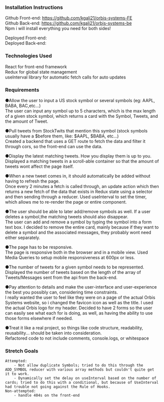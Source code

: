 ### Installation Instructions
Github Front-end: https://github.com/kgali21/orbis-systems-FE  
Github Back-end: https://github.com/kgali21/orbis-systems-be  
Npm i will install everything you need for both sides!  

Deployed Front-end:  
Deployed Back-end:  

### Technologies Used

React for front-end framework  
Redux for global state management  
useInterval library for automatic fetch calls for auto updates  

### Requirements

●Allow the user to input a US stock symbol or several symbols (eg: AAPL, BABA, BAC,etc...)  
    The user can input any symbol up to 5 characters, which is the max length of a given stock symbol, which returns a card with the Symbol, Tweets, and the amount of Tweet.  

●Pull tweets from StockTwits that mention this symbol (stock symbols usually have a $before them, like: $AAPL, $BABA, etc...)  
    Created a backend that uses a GET route to fetch the data and filter it through cors, so the front-end can use the data.  

●Display the latest matching tweets. How you display them is up to you.  
    Displayed a matching tweets in a scroll-able container so that the amount of tweets wont affect the page itself.  

●When a new tweet comes in, it should automatically be added without having to refresh the page.  
    Once every 2 minutes a fetch is called through, an update action which then returns a new fetch of the data that exists in Redux state using a selector and then sending through a reducer. Used useInterval to set the timer, which allows me to re-render the page or entire component.  

●The user should be able to later add/remove symbols as well. If a user deletes a symbol,the matching tweets should also disappear.  
    The user can add and remove a symbol by typing the symbol into a form text box. I decided to remove the entire card, mainly because if they want to delete a symbol and the associated messages, they probably wont need either separately.  

●The page has to be responsive.  
    The page is responsive both in the browser and in a mobile view. Used Media Queries to setup mobile responsiveness at 600px or less.  

●The number of tweets for a given symbol needs to be represented.  
    Displayed the number of tweets based on the length of the array of Tweets/Messages sent from the api from the back-end.  

●Pay attention to details and make the user-interface and user-experience the best you possibly can, considering time constraints.  
    I really wanted the user to feel like they were on a page of the actual Orbis Systems website, so i changed the favicon icon as well as the title. I used the actual Orbis logo for my header. Decided to have 2 forms so the user can easily see what each for is doing, as well, as having the ability to use those forms elsewhere if needed.  

●Treat it like a real project, so things like code structure, readability, reusability... should be taken into consideration.  
    Refactored code to not include comments, console.logs, or whitespace

### Stretch Goals
    Attempted:
        - Not allow duplicate Symbols; tried to do this through the ADD_SYMBOL reducer with various array methods but couldn't quite get it to work.
        - Dynamically set the delay on useInterval based on the number of cards; tried to do this with a conditional, but because of UseInterval had trouble not going against the Rule of Hooks.
    Non-attempted:
        - handle 404s on the front-end

